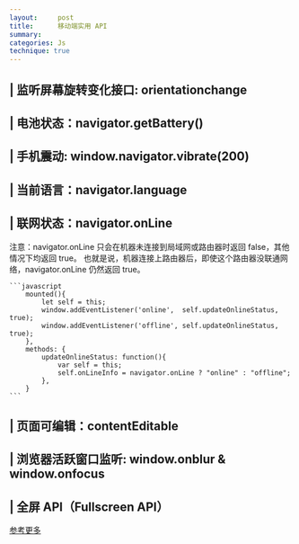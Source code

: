 ```yaml
---
layout:     post
title:      移动端实用 API
summary: 
categories: Js
technique: true
---
```




 ## | 监听屏幕旋转变化接口: orientationchange
 ## | 电池状态：navigator.getBattery()
 ## | 手机震动: window.navigator.vibrate(200)
 ## | 当前语言：navigator.language
 ## | 联网状态：navigator.onLine

 注意：navigator.onLine 只会在机器未连接到局域网或路由器时返回 false，其他情况下均返回 true。 也就是说，机器连接上路由器后，即使这个路由器没联通网络，navigator.onLine 仍然返回 true。
 
    ```javascript
        mounted(){
            let self = this;
            window.addEventListener('online',  self.updateOnlineStatus, true);
            window.addEventListener('offline', self.updateOnlineStatus, true);
        },
        methods: {
            updateOnlineStatus: function(){
                var self = this;
                self.onLineInfo = navigator.onLine ? "online" : "offline";
            },
        } 
    ```
 ## | 页面可编辑：contentEditable
 ## | 浏览器活跃窗口监听: window.onblur & window.onfocus
 ## | 全屏 API（Fullscreen API）

 [参考更多](https://juejin.im/post/5c92446b6fb9a070c022f0e2#heading-8)